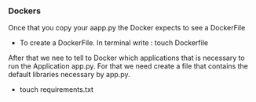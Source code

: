### Dockers

Once that you copy your aapp.py the Docker expects to see a DockerFile

- To create a DockerFile. In terminal write : touch Dockerfile

After that we nee to tell to Docker which applications that is necessary to run the Application app.py. For that we need create a file that contains the default libraries necessary by app.py.

- touch requirements.txt


